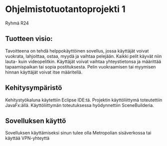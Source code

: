 # Ohjelmistotuotantoprojekti 1

Ryhmä R24

## Tuotteen visio:

Tavoitteena on tehdä helppokäyttöinen sovellus, jossa käyttäjät voivat vuokrata, lahjoittaa,
ostaa, myydä ja vaihtaa pelejään. Kaikki pelit käyvät niin lauta- kuin videopelitkin. Käyttäjät
voivat vaihtaa yhteystietonsa ja määrittää tapaamispaikan tai sopia postituksesta. Pelin
vuokraamisen tai myymisen hinnan käyttäjät voivat itse määritellä.

## Kehitysympäristö

Kehitystyökaluna käytettiin Eclipse IDE:tä. Projektin käyttöliittymä toteutettiin JavaFx:ällä. Käyttöliittymän toteutuksessa hyödynnettiin SceneBuilderia.

## Sovelluksen käyttö

Sovelluksen käyttämiseksi sinun tulee olla Metropolian sisäverkossa tai käyttää VPN-yhteyttä
